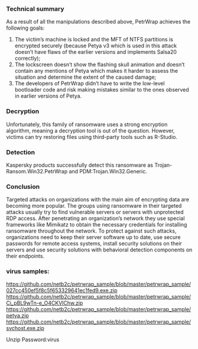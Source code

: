 
### Technical summary
As a result of all the manipulations described above, PetrWrap achieves the following goals:
1. The victim’s machine is locked and the MFT of NTFS partitions is encrypted securely (because Petya v3 which is used in this attack doesn’t have flaws of the earlier versions and implements Salsa20 correctly);
2. The lockscreen doesn’t show the flashing skull animation and doesn’t contain any mentions of Petya which makes it harder to assess the situation and determine the extent of the caused damage;
3. The developers of PetrWrap didn’t have to write the low-level bootloader code and risk making mistakes similar to the ones observed in earlier versions of Petya.

### Decryption
Unfortunately, this family of ransomware uses a strong encryption algorithm, meaning a decryption tool is out of the question. However, victims can try restoring files using third-party tools such as R-Studio.

### Detection
Kaspersky products successfully detect this ransomware as Trojan-Ransom.Win32.PetrWrap and PDM:Trojan.Win32.Generic.

### Conclusion
Targeted attacks on organizations with the main aim of encrypting data are becoming more popular. The groups using ransomware in their targeted attacks usually try to find vulnerable servers or servers with unprotected RDP access. After penetrating an organization’s network they use special frameworks like Mimikatz to obtain the necessary credentials for installing ransomware throughout the network. To protect against such attacks, organizations need to keep their server software up to date, use secure passwords for remote access systems, install security solutions on their servers and use security solutions with behavioral detection components on their endpoints.

### virus samples:
https://github.com/netb2c/petrwrap_sample/blob/master/petrwrap_sample/027cc450ef5f8c5f653329641ec1fed9.exe.zip
https://github.com/netb2c/petrwrap_sample/blob/master/petrwrap_sample/Ci_pBL9wTn-e_O4CKVlChw.zip
https://github.com/netb2c/petrwrap_sample/blob/master/petrwrap_sample/petya.zip
https://github.com/netb2c/petrwrap_sample/blob/master/petrwrap_sample/svchost.exe.zip

Unzip Password:virus
